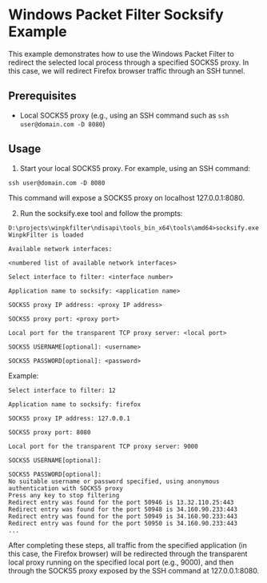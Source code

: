 # Windows Packet Filter Socksify Example

This example demonstrates how to use the Windows Packet Filter to redirect the selected local process through a specified SOCKS5 proxy. In this case, we will redirect Firefox browser traffic through an SSH tunnel.

## Prerequisites

* Local SOCKS5 proxy (e.g., using an SSH command such as `ssh user@domain.com -D 8080`)

## Usage

1. Start your local SOCKS5 proxy. For example, using an SSH command:

```
ssh user@domain.com -D 8080
```

This command will expose a SOCKS5 proxy on localhost 127.0.0.1:8080.

2. Run the socksify.exe tool and follow the prompts:

```
D:\projects\winpkfilter\ndisapi\tools_bin_x64\tools\amd64>socksify.exe
WinpkFilter is loaded

Available network interfaces:

<numbered list of available network interfaces>

Select interface to filter: <interface number>

Application name to socksify: <application name>

SOCKS5 proxy IP address: <proxy IP address>

SOCKS5 proxy port: <proxy port>

Local port for the transparent TCP proxy server: <local port>

SOCKS5 USERNAME[optional]: <username>

SOCKS5 PASSWORD[optional]: <password>
```

Example:

```
Select interface to filter: 12

Application name to socksify: firefox

SOCKS5 proxy IP address: 127.0.0.1

SOCKS5 proxy port: 8080

Local port for the transparent TCP proxy server: 9000

SOCKS5 USERNAME[optional]:

SOCKS5 PASSWORD[optional]:
No suitable username or password specified, using anonymous authentication with SOCKS5 proxy
Press any key to stop filtering
Redirect entry was found for the port 50946 is 13.32.110.25:443
Redirect entry was found for the port 50948 is 34.160.90.233:443
Redirect entry was found for the port 50949 is 34.160.90.233:443
Redirect entry was found for the port 50950 is 34.160.90.233:443
...
```
After completing these steps, all traffic from the specified application (in this case, the Firefox browser) will be redirected through the transparent local proxy running on the specified local port (e.g., 9000), and then through the SOCKS5 proxy exposed by the SSH command at 127.0.0.1:8080.
